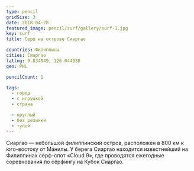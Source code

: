 ```yaml
---
type: pencil
gridSize: 3
date: 2018-04-28
featured_image: pencil/surf/gallery/surf-1.jpg
key: surf
title: Серф на острове Сиаргао

countries: Филиппины
cities: Сиаргао
latlng: 9.834049, 126.044930
geo: PHL

pencilCount: 1

tags:
  - город
  - с игрушкой
  - страна

  - круглый
  - без резинки
  - тупой
---
```


Сиаргао — небольшой филиппинский остров, расположен в 800 км к юго-востоку от Манилы. У берега Сиаргао находится известнейший на Филиппинах сёрф-спот «Cloud 9», где проводятся ежегодные соревнования по сёрфингу на Кубок Сиаргао.
